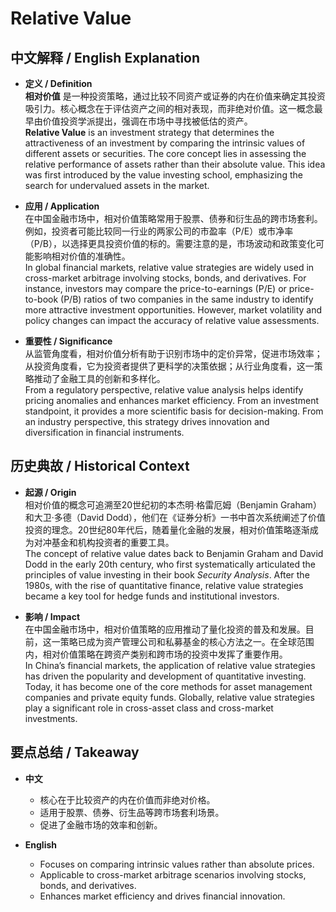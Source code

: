 # Relative Value

## 中文解释 / English Explanation

* **定义 / Definition**  
  **相对价值** 是一种投资策略，通过比较不同资产或证券的内在价值来确定其投资吸引力。核心概念在于评估资产之间的相对表现，而非绝对价值。这一概念最早由价值投资学派提出，强调在市场中寻找被低估的资产。  
  **Relative Value** is an investment strategy that determines the attractiveness of an investment by comparing the intrinsic values of different assets or securities. The core concept lies in assessing the relative performance of assets rather than their absolute value. This idea was first introduced by the value investing school, emphasizing the search for undervalued assets in the market.

* **应用 / Application**  
  在中国金融市场中，相对价值策略常用于股票、债券和衍生品的跨市场套利。例如，投资者可能比较同一行业的两家公司的市盈率（P/E）或市净率（P/B），以选择更具投资价值的标的。需要注意的是，市场波动和政策变化可能影响相对价值的准确性。  
  In global financial markets, relative value strategies are widely used in cross-market arbitrage involving stocks, bonds, and derivatives. For instance, investors may compare the price-to-earnings (P/E) or price-to-book (P/B) ratios of two companies in the same industry to identify more attractive investment opportunities. However, market volatility and policy changes can impact the accuracy of relative value assessments.

* **重要性 / Significance**  
  从监管角度看，相对价值分析有助于识别市场中的定价异常，促进市场效率；从投资角度看，它为投资者提供了更科学的决策依据；从行业角度看，这一策略推动了金融工具的创新和多样化。  
  From a regulatory perspective, relative value analysis helps identify pricing anomalies and enhances market efficiency. From an investment standpoint, it provides a more scientific basis for decision-making. From an industry perspective, this strategy drives innovation and diversification in financial instruments.

## 历史典故 / Historical Context

* **起源 / Origin**  
  相对价值的概念可追溯至20世纪初的本杰明·格雷厄姆（Benjamin Graham）和大卫·多德（David Dodd），他们在《证券分析》一书中首次系统阐述了价值投资的理念。20世纪80年代后，随着量化金融的发展，相对价值策略逐渐成为对冲基金和机构投资者的重要工具。  
  The concept of relative value dates back to Benjamin Graham and David Dodd in the early 20th century, who first systematically articulated the principles of value investing in their book *Security Analysis*. After the 1980s, with the rise of quantitative finance, relative value strategies became a key tool for hedge funds and institutional investors.

* **影响 / Impact**  
  在中国金融市场中，相对价值策略的应用推动了量化投资的普及和发展。目前，这一策略已成为资产管理公司和私募基金的核心方法之一。在全球范围内，相对价值策略在跨资产类别和跨市场的投资中发挥了重要作用。  
  In China’s financial markets, the application of relative value strategies has driven the popularity and development of quantitative investing. Today, it has become one of the core methods for asset management companies and private equity funds. Globally, relative value strategies play a significant role in cross-asset class and cross-market investments.

## 要点总结 / Takeaway

* **中文**  
  - 核心在于比较资产的内在价值而非绝对价格。  
  - 适用于股票、债券、衍生品等跨市场套利场景。  
  - 促进了金融市场的效率和创新。

* **English**  
  - Focuses on comparing intrinsic values rather than absolute prices.  
  - Applicable to cross-market arbitrage scenarios involving stocks, bonds, and derivatives.  
  - Enhances market efficiency and drives financial innovation.